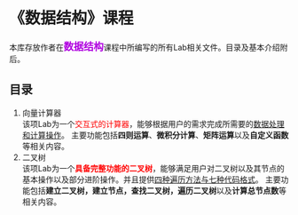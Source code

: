 # 《数据结构》课程   
本库存放作者在<font size=4 color=bluie>**数据结构**</font>课程中所编写的所有Lab相关文件。目录及基本介绍附后。
## 目录
1. 向量计算器   
该项Lab为一个<font color=red>交互式的计算器</font>，能够根据用户的需求完成所需要的<u>数据处理和计算操作</u>。
主要功能包括**四则运算**、**微积分计算**、**矩阵运算**以及**自定义函数**等相关内容。
2. 二叉树   
该项Lab为一个<font color=red>**具备完整功能的二叉树**</font>，能够满足用户对二叉树以及其节点的基本操作以及部分进阶操作。并且提供<u>四种遍历方法与七种代码格式</u>。
主要功能包括**建立二叉树，建立节点，查找二叉树，遍历二叉树**以及**计算总节点数**等相关内容。